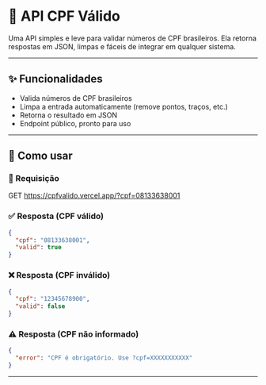 # 📑 API CPF Válido

Uma API simples e leve para validar números de CPF brasileiros.
Ela retorna respostas em JSON, limpas e fáceis de integrar em qualquer sistema.

---

## ✨ Funcionalidades

- Valida números de CPF brasileiros
- Limpa a entrada automaticamente (remove pontos, traços, etc.)
- Retorna o resultado em JSON
- Endpoint público, pronto para uso

---

## 🚀 Como usar

### 🔗 Requisição
GET https://cpfvalido.vercel.app/?cpf=08133638001

### ✅ Resposta (CPF válido)
```json
{
  "cpf": "08133638001",
  "valid": true
}
```

### ❌ Resposta (CPF inválido)
```json
{
  "cpf": "12345678900",
  "valid": false
}
```

### ⚠️ Resposta (CPF não informado)
```json
{
  "error": "CPF é obrigatório. Use ?cpf=XXXXXXXXXXX"
}
```

---
